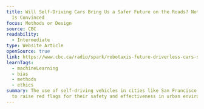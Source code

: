 ```yaml
---
title: Will Self-Driving Cars Bring Us a Safer Future on the Roads? Not Everyone
  Is Convinced
focus: Methods or Design
source: CBC
readability:
  - Intermediate
type: Website Article
openSource: true
link: https://www.cbc.ca/radio/spark/robotaxis-future-driverless-cars-safety-1.6979889
learnTags:
  - machineLearning
  - bias
  - methods
  - ethics
summary: The use of self-driving vehicles in cities like San Francisco continues
  to raise red flags for their safety and effectiveness in urban environments.
---
```


